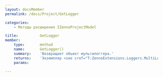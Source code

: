 ```yaml
---
layout: docsMember
permalink: /docs/Project/GetLogger

categories:
    - Методы расширения IZennoProjectModel

title:          GetLogger
member:
    type:       method
    name:       GetLogger()
    summary:    'Возвращает объект мультилоггера.'
    returns:    'Экземпляр <see cref="T:ZennoExtensions.Loggers.MultiLogger" />'
    params:

---
```


